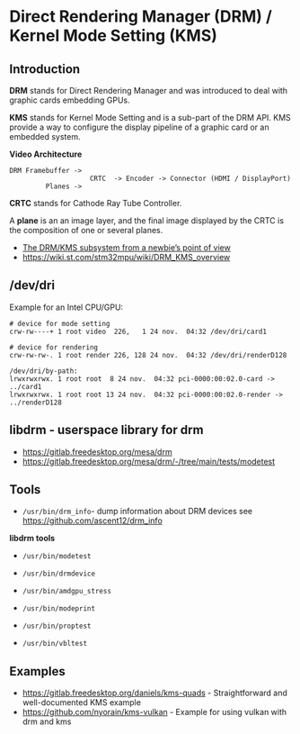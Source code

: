# Direct Rendering Manager (DRM) / Kernel Mode Setting (KMS)

## Introduction

**DRM** stands for Direct Rendering Manager and was introduced to deal
with graphic cards embedding GPUs.

**KMS** stands for Kernel Mode Setting and is a sub-part of the DRM
API. KMS provide a way to configure the display pipeline of a graphic
card or an embedded system.

**Video Architecture**
```
DRM Framebuffer ->
                    CRTC  -> Encoder -> Connector (HDMI / DisplayPort)
         Planes ->
```

**CRTC** stands for Cathode Ray Tube Controller.

A **plane** is an an image layer, and the final image displayed by the CRTC is
the composition of one or several planes.

* [The DRM/KMS subsystem from a newbie’s point of view](https://events.static.linuxfound.org/sites/events/files/slides/brezillon-drm-kms.pdf)
* https://wiki.st.com/stm32mpu/wiki/DRM_KMS_overview

## /dev/dri

Example for an Intel CPU/GPU:
```
# device for mode setting
crw-rw----+ 1 root video  226,   1 24 nov.  04:32 /dev/dri/card1

# device for rendering
crw-rw-rw-. 1 root render 226, 128 24 nov.  04:32 /dev/dri/renderD128

/dev/dri/by-path:
lrwxrwxrwx. 1 root root  8 24 nov.  04:32 pci-0000:00:02.0-card -> ../card1
lrwxrwxrwx. 1 root root 13 24 nov.  04:32 pci-0000:00:02.0-render -> ../renderD128
```

## libdrm - userspace library for drm

* https://gitlab.freedesktop.org/mesa/drm
* https://gitlab.freedesktop.org/mesa/drm/-/tree/main/tests/modetest

## Tools

* `/usr/bin/drm_info`- dump information about DRM devices
  see https://github.com/ascent12/drm_info

**libdrm tools**
* `/usr/bin/modetest`
* `/usr/bin/drmdevice`

* `/usr/bin/amdgpu_stress`
* `/usr/bin/modeprint`
* `/usr/bin/proptest`
* `/usr/bin/vbltest`

## Examples

* https://gitlab.freedesktop.org/daniels/kms-quads - Straightforward and well-documented KMS example
* https://github.com/nyorain/kms-vulkan - Example for using vulkan with drm and kms